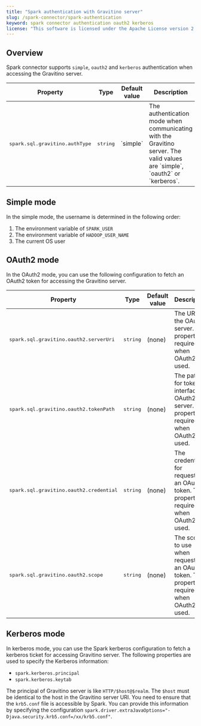 ```yaml
---
title: "Spark authentication with Gravitino server"
slug: /spark-connector/spark-authentication
keyword: spark connector authentication oauth2 kerberos
license: "This software is licensed under the Apache License version 2."
---
```


## Overview

Spark connector supports `simple`, `oauth2` and `kerberos` authentication
when accessing the Gravitino server.

<table>
<thead>
<tr>
  <th>Property</th>
  <th>Type</th>
  <th>Default value</th>
  <th>Description</th>
  <th>Required</th>
  <th>Since version</th>
</tr>
</thead>
<tbody>
<tr>
  <td><tt>spark.sql.gravitino.authType</tt></td>
  <td><tt>string</tt></td>
  <td>`simple`</td>
  <td>
    The authentication mode when communicating with the Gravitino server.
    The valid values are `simple`, `oauth2` or `kerberos`.
  </td>
  <td>No</td>
  <td>`0.7.0-incubating`</td>
</tr>
</tbody>
</table>

## Simple mode

In the simple mode, the username is determined in the following order:

1. The environment variable of `SPARK_USER`
1. The environment variable of `HADOOP_USER_NAME`
1. The current OS user

## OAuth2 mode

In the OAuth2 mode, you can use the following configuration
to fetch an OAuth2 token for accessing the Gravitino server.

<table>
<thead>
<tr>
  <th>Property</th>
  <th>Type</th>
  <th>Default value</th>
  <th>Description</th>
  <th>Required</th>
  <th>Since version</th>
</tr>
</thead>
<tbody>
<tr>
  <td><tt>spark.sql.gravitino.oauth2.serverUri</tt></td>
  <td><tt>string</tt></td>
  <td>(none)</td>
  <td>
    The URI for the OAuth2 server.
    This property is required when OAuth2 is used.
  </td>
  <td>Yes</td>
  <td>`0.7.0-incubating`</td>
</tr>
<tr>
  <td><tt>spark.sql.gravitino.oauth2.tokenPath</tt></td>
  <td><tt>string</tt></td>
  <td>(none)</td>
  <td>
    The path for token interface in OAuth2 server.
    This property is required when OAuth2 is used.
  </td>
  <td>Yes</td>
  <td>`0.7.0-incubating`</td>
</tr>
<tr>
  <td><tt>spark.sql.gravitino.oauth2.credential</tt></td>
  <td><tt>string</tt></td>
  <td>(none)</td>
  <td>
    The credential for requesting an OAuth2 token.
    This property is required when OAuth2 is used.
  </td>
  <td>Yes</td>
  <td>` 0.7.0-incubating`</td>
</tr>
<tr>
  <td><tt>spark.sql.gravitino.oauth2.scope</tt></td>
  <td><tt>string</tt></td>
  <td>(none)</td>
  <td>
   The scope to use when requesting an OAuth2 token.
    This property is required when OAuth2 is used.
  </td>
  <td>Yes</td>
  <td>`0.7.0-incubating`</td>
</tr>
</tbody>
</table>

## Kerberos mode

In kerberos mode, you can use the Spark kerberos configuration
to fetch a kerberos ticket for accessing Gravitino server.
The following properties are used to specify the Kerberos information:

- `spark.kerberos.principal`
- `spark.kerberos.keytab`

The principal of Gravitino server is like `HTTP/$host@$realm`.
The `$host` must be identical to the host in the Gravitino server URI.
You need to ensure that the `krb5.conf` file is accessible by Spark.
You can provide this information  by specifying the configuration
`spark.driver.extraJavaOptions="-Djava.security.krb5.conf=/xx/krb5.conf"`.

